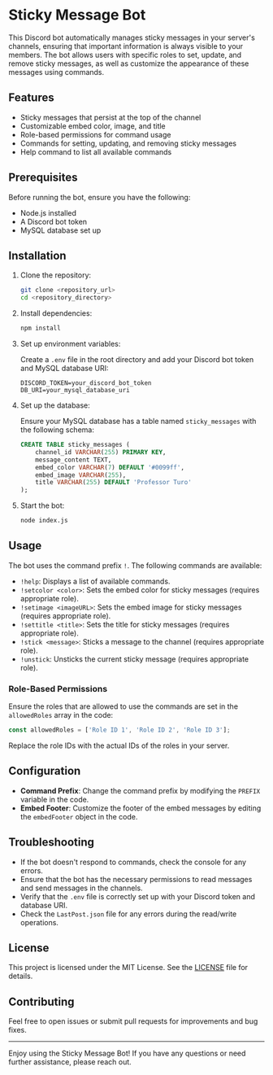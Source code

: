 # Sticky Message Bot

This Discord bot automatically manages sticky messages in your server's channels, ensuring that important information is always visible to your members. The bot allows users with specific roles to set, update, and remove sticky messages, as well as customize the appearance of these messages using commands.

## Features

- Sticky messages that persist at the top of the channel
- Customizable embed color, image, and title
- Role-based permissions for command usage
- Commands for setting, updating, and removing sticky messages
- Help command to list all available commands

## Prerequisites

Before running the bot, ensure you have the following:

- Node.js installed
- A Discord bot token
- MySQL database set up

## Installation

1. Clone the repository:

   ```bash
   git clone <repository_url>
   cd <repository_directory>
   ```

2. Install dependencies:

   ```bash
   npm install
   ```

3. Set up environment variables:

   Create a `.env` file in the root directory and add your Discord bot token and MySQL database URI:

   ```
   DISCORD_TOKEN=your_discord_bot_token
   DB_URI=your_mysql_database_uri
   ```

4. Set up the database:

   Ensure your MySQL database has a table named `sticky_messages` with the following schema:

   ```sql
   CREATE TABLE sticky_messages (
       channel_id VARCHAR(255) PRIMARY KEY,
       message_content TEXT,
       embed_color VARCHAR(7) DEFAULT '#0099ff',
       embed_image VARCHAR(255),
       title VARCHAR(255) DEFAULT 'Professor Turo'
   );
   ```

5. Start the bot:

   ```bash
   node index.js
   ```

## Usage

The bot uses the command prefix `!`. The following commands are available:

- `!help`: Displays a list of available commands.
- `!setcolor <color>`: Sets the embed color for sticky messages (requires appropriate role).
- `!setimage <imageURL>`: Sets the embed image for sticky messages (requires appropriate role).
- `!settitle <title>`: Sets the title for sticky messages (requires appropriate role).
- `!stick <message>`: Sticks a message to the channel (requires appropriate role).
- `!unstick`: Unsticks the current sticky message (requires appropriate role).

### Role-Based Permissions

Ensure the roles that are allowed to use the commands are set in the `allowedRoles` array in the code:

```js
const allowedRoles = ['Role ID 1', 'Role ID 2', 'Role ID 3'];
```

Replace the role IDs with the actual IDs of the roles in your server.

## Configuration

- **Command Prefix**: Change the command prefix by modifying the `PREFIX` variable in the code.
- **Embed Footer**: Customize the footer of the embed messages by editing the `embedFooter` object in the code.

## Troubleshooting

- If the bot doesn't respond to commands, check the console for any errors.
- Ensure that the bot has the necessary permissions to read messages and send messages in the channels.
- Verify that the `.env` file is correctly set up with your Discord token and database URI.
- Check the `LastPost.json` file for any errors during the read/write operations.

## License

This project is licensed under the MIT License. See the [LICENSE](LICENSE) file for details.

## Contributing

Feel free to open issues or submit pull requests for improvements and bug fixes.

---

Enjoy using the Sticky Message Bot! If you have any questions or need further assistance, please reach out.
